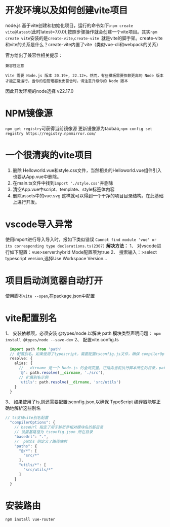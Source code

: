 # 开发环境以及如何创建vite项目
 node.js 
基于vite创建和初始化项目，运行的命令如下:`npm create vite@latest`(此时latest=7.0.0);按照步骤操作就会创建一个vite项目。其实`npm create vite`安装的是`create-vite`,`create-vite `就是vite的脚手架。create-vite和vite的关系是什么？create-vite内置了vite（类似vue-cli和webpack的关系）


官方给出了兼容性相关提示：
```text
兼容性注意

Vite 需要 Node.js 版本 20.19+, 22.12+。然而，有些模板需要依赖更高的 Node 版本才能正常运行，当你的包管理器发出警告时，请注意升级你的 Node 版本
```
因此开发环境的node选择 v22.17.0
# NPM镜像源
`npm get registry`可获得当前镜像源
更新镜像源为taobao,`npm config set registry https://registry.npmmirror.com/`

# 一个很清爽的vite项目
1. 删除 Helloworld.vue和style.css文件，当然相关的Helloworld.vue组件引入也要从App.vue中删除。
2. 在main.ts文件中找到`import './style.css'`并删除
3. 清空App.vue中script、template、style标签体内容
4. 删除assets中的vue.svg
这样就可以得到一个干净的项目目录结构。在此基础上进行开发。

# vscode导入异常
使用import进行导入导入时，报如下类似错误
`Cannot find module 'vue' or its corresponding type declarations.ts(2307)`
**解决方法：**
1、 对vscode进行如下配置：vue>server:hybrid Mode配置项为true
2、 搜索输入：>select typescript version,选择Use Workspace Version...

# 项目启动浏览器自动打开
使用脚本`vite --open`,在package.json中配置


# vite配置别名
1、 安装依赖项，必须安装 @types/node 以解决 path 模块类型声明问题：
`npm install @types/node --save-dev`
2、 配置vite.config.ts
```ts
  import path from 'path'
  // 配置别名，如果使用了typescript，需要配置tsconfig.js文件，确保 compilerOptions 字段中存在 baseUrl 和 paths 属性
  resolve: {
    alias: {
      // __dirname 是一个 Node.js 的全局变量，它指向当前执行脚本所在的目录，path.resolve 方法用于将路径或路径段解析为绝对路径。
      '@': path.resolve(__dirname, './src'),
      // 扩展别名示例
      'utils': path.resolve(__dirname, 'src/utils') 
    }
  }
```
3、 如果使用了ts,则还需要配置tsconfig.json,以确保 TypeScript 编译器能够正确地解析这些别名
```ts
// ts支持vite别名配置
  "compilerOptions": {
    // baseUrl 指定了用于解析非相对模块名的基目录
    // 设置基路径为 tsconfig.json 所在目录 
    "baseUrl": ".",
    //  paths 则定义了路径映射
    "paths": {
      "@/*": [
        "src/*"
      ],
      "utils/*": [
        "src/utils/*"
      ]
    }
  } 
```
# 安装路由
`npm install vue-router`